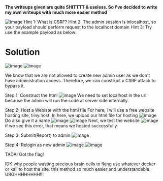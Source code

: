 **The writeups given are quite SHITTTT & useless. So I've decided to write my own writeups with much more easier method**

![image](https://github.com/user-attachments/assets/1f726f61-8252-457b-a503-11e36951ef3e)
Hint 1: What is CSRF?
Hint 2: The admin session is inlocalhost, so your payload should perform request to the localhost domain
Hint 3: Try use the example payload as below:


# Solution
![image](https://github.com/user-attachments/assets/077afd8f-f33b-454b-8ef1-ab35291e3cf1)
![image](https://github.com/user-attachments/assets/129b56b6-7d98-41b9-baf1-a4dc8ce5105c)

We know that we are not allowed to create new admin user as we don't have administration access.
Therefore, we can construct a CSRF attack to bypass it.

Step 1: Construct the html
![image](https://github.com/user-attachments/assets/6c9d2796-428a-48ce-9722-49124bd59ab6)
We need to set localhost in the url because the admin will run the code at server side internally.

Step 2: Host a Webiste with the html file
For here, i will use a free website hosting site, tiiny.host.
In here, we upload our html file for hosting
![image](https://github.com/user-attachments/assets/caa7c94c-ec86-4dbd-9706-712d3856b267)
Do also give it a name
![image](https://github.com/user-attachments/assets/79a86ae6-4be9-4932-ab57-8453ab354743)
![image](https://github.com/user-attachments/assets/53ea9a18-a050-4b17-807b-9e63e21ffe04)
Next, we test the website
![image](https://github.com/user-attachments/assets/7fbd375a-5a2b-4442-817f-cfc2e98fe9ed)
if we see this error, that means we hosted successfully

Step 3: Submit(Report) to admin
![image](https://github.com/user-attachments/assets/bc0afe28-564b-449b-8eb9-cf917a9ee30f)

Step 4: Relogin as new admin
![image](https://github.com/user-attachments/assets/cf9fa292-821e-46e7-8c56-0e26efa37e78)
![image](https://github.com/user-attachments/assets/fcc3826d-b6f1-4707-b6f4-c6e4338b79cc)

TADA! Got the flag!

IDK why people wasting precious brain cells to fking use whatever docker or kali to host the site.
this method so much easier and understandable. URGHHHHHHHH!!!
